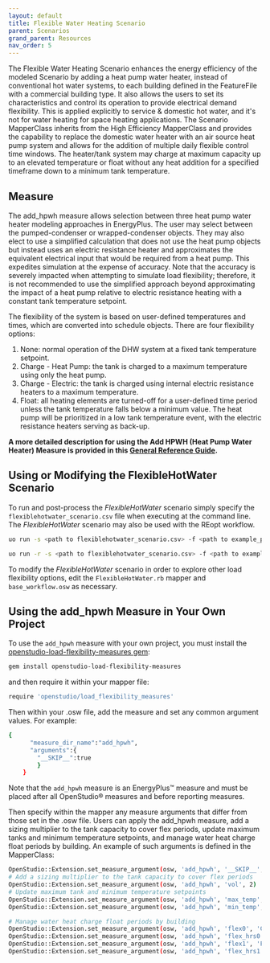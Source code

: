 ```yaml
---
layout: default
title: Flexible Water Heating Scenario
parent: Scenarios
grand_parent: Resources
nav_order: 5
---
```


The Flexible Water Heating Scenario enhances the energy efficiency of the modeled Scenario by adding a heat pump water heater, instead of conventional hot water systems, to each building defined in the FeatureFile with a commercial building type. It also allows the users to set its characteristics and control its operation to provide electrical demand flexibility. This is applied explicitly to service & domestic hot water, and it's not for water heating for space heating applications. The Scenario MapperClass inherits from the High Efficiency MapperClass and provides the capability to replace the domestic water heater with an air source heat pump system and allows for the addition of multiple daily flexible control time windows. The heater/tank system may charge at maximum capacity up to an elevated temperature or float without any heat addition for a specified timeframe down to a minimum tank temperature.


## Measure

The add_hpwh measure allows selection between three heat pump water heater modeling approaches in EnergyPlus. The user may select between the pumped-condenser or wrapped-condenser objects. They may also elect to use a simplified calculation that does not use the heat pump objects but instead uses an electric resistance heater and approximates the equivalent electrical input that would be required from a heat pump. This expedites simulation at the expense of accuracy. Note that the accuracy is severely impacted when attempting to simulate load flexibility; therefore, it is not recommended to use the simplified approach beyond approximating the impact of a heat pump relative to electric resistance heating with a constant tank temperature setpoint.


The flexibility of the system is based on user-defined temperatures and times, which are converted into schedule objects. There are four flexibility options:
1.	None: normal operation of the DHW system at a fixed tank temperature setpoint.
1.	Charge - Heat Pump: the tank is charged to a maximum temperature using only the heat pump.
1.	Charge - Electric: the tank is charged using internal electric resistance heaters to a maximum temperature.
1.	Float: all heating elements are turned-off for a user-defined time period unless the tank temperature falls below a minimum value.
The heat pump will be prioritized in a low tank temperature event, with the electric resistance heaters serving as back-up.

**A more detailed description for using the Add HPWH (Heat Pump Water Heater) Measure is provided in this [General Reference Guide](https://github.com/NREL/openstudio-load-flexibility-measures-gem/blob/master/lib/measures/add_hpwh/docs/Flexible%20Domestic%20Hot%20Water%20Implementation%20Guide.pdf).**

## Using or Modifying the FlexibleHotWater Scenario

To run and post-process the *FlexibleHotWater* scenario simply specify the `flexiblehotwater_scenario.csv` file when executing at the command line. The *FlexibleHotWater* scenario may also be used with the REopt workflow.

```bash
uo run -s <path to flexiblehotwater_scenario.csv> -f <path to example_project.json>
```

```bash
uo run -r -s <path to flexiblehotwater_scenario.csv> -f <path to example_project.json>
```

To modify the *FlexibleHotWater* scenario in order to explore other load flexibility options, edit the `FlexibleHotWater.rb` mapper and `base_workflow.osw` as necessary.

## Using the add_hpwh Measure in Your Own Project

To use the `add_hpwh` measure with your own project, you must install the [openstudio-load-flexibility-measures gem](https://github.com/NREL/openstudio-load-flexibility-measures-gem):

```bash
gem install openstudio-load-flexibility-measures
```

and then require it within your mapper file:

```bash
require 'openstudio/load_flexibility_measures'
```

Then within your .osw file, add the measure and set any common argument values. For example:

```bash
{
      "measure_dir_name":"add_hpwh",
      "arguments":{
        "__SKIP__":true
        }
    }
```

Note that the `add_hpwh` measure is an EnergyPlus&trade; measure and must be placed after all OpenStudio&reg; measures and before reporting measures.

Then specify within the mapper any measure arguments that differ from those set in the .osw file. Users can apply the add_hpwh measure, add a sizing multiplier to the tank capacity to cover flex periods, update maximum tanks and minimum temperature setpoints, and manage water heat charge float periods by building. An example of such arguments is defined in the MapperClass:

```bash
OpenStudio::Extension.set_measure_argument(osw, 'add_hpwh', '__SKIP__', false)
# Add a sizing multiplier to the tank capacity to cover flex periods
OpenStudio::Extension.set_measure_argument(osw, 'add_hpwh', 'vol', 2)
# Update maximum tank and minimum temperature setpoints
OpenStudio::Extension.set_measure_argument(osw, 'add_hpwh', 'max_temp', 185)
OpenStudio::Extension.set_measure_argument(osw, 'add_hpwh', 'min_temp', 125)

# Manage water heat charge float periods by building
OpenStudio::Extension.set_measure_argument(osw, 'add_hpwh', 'flex0', 'Charge - Heat Pump')
OpenStudio::Extension.set_measure_argument(osw, 'add_hpwh', 'flex_hrs0', '16:00-17:00')
OpenStudio::Extension.set_measure_argument(osw, 'add_hpwh', 'flex1', 'Float')
OpenStudio::Extension.set_measure_argument(osw, 'add_hpwh', 'flex_hrs1', '17:01-19:00')
```
